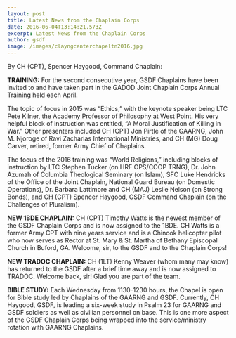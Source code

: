 ```yaml
---
layout: post
title: Latest News from the Chaplain Corps
date: 2016-06-04T13:14:21.573Z
excerpt: Latest News from the Chaplain Corps
author: gsdf
image: /images/clayngcenterchapeltn2016.jpg
---
```

By CH (CPT), Spencer Haygood, Command Chaplain:

**TRAINING:** For the second consecutive year, GSDF Chaplains have been invited to and have taken part in the GADOD Joint Chaplain Corps Annual Training held each April.

The topic of focus in 2015 was “Ethics,” with the keynote speaker being LTC Pete Kilner, the Academy Professor of Philosophy at West Point. His very helpful block of instruction was entitled, “A Moral Justification of Killing in War.” Other presenters included CH (CPT) Jon Pirtle of the GAARNG, John M. Njoroge of Ravi Zacharias International Ministries, and CH (MG) Doug Carver, retired, former Army Chief of Chaplains.

The focus of the 2016 training was “World Religions,” including blocks of instruction by LTC Stephen Tucker (on HRF OPS/COOP TRNG), Dr. John Azumah of Columbia Theological Seminary (on Islam), SFC Luke Hendricks of the Office of the Joint Chaplain, National Guard Bureau (on Domestic Operations), Dr. Barbara Lattimore and CH (MAJ) Leslie Nelson (on Strong Bonds), and CH (CPT) Spencer Haygood, GSDF Command Chaplain (on the Challenges of Pluralism).

**NEW 1BDE CHAPLAIN:** CH (CPT) Timothy Watts is the newest member of the GSDF Chaplain Corps and is now assigned to the 1BDE. CH Watts is a former Army CPT with nine years service and is a Chinook helicopter pilot who now serves as Rector at St. Mary &amp; St. Martha of Bethany Episcopal Church in Buford, GA. Welcome, sir, to the GSDF and to the Chaplain Corps!

**NEW TRADOC CHAPLAIN:** CH (1LT) Kenny Weaver (whom many may know) has returned to the GSDF after a brief time away and is now assigned to TRADOC. Welcome back, sir! Glad you are part of the team.

**BIBLE STUDY:** Each Wednesday from 1130-1230 hours, the Chapel is open for Bible study led by Chaplains of the GAARNG and GSDF. Currently, CH Haygood, GSDF, is leading a six-week study in Psalm 23 for GAARNG and GSDF soldiers as well as civilian personnel on base. This is one more aspect of the GSDF Chaplain Corps being wrapped into the service/ministry rotation with GAARNG Chaplains.
